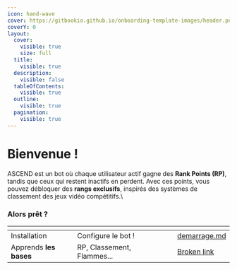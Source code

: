 ```yaml
---
icon: hand-wave
cover: https://gitbookio.github.io/onboarding-template-images/header.png
coverY: 0
layout:
  cover:
    visible: true
    size: full
  title:
    visible: true
  description:
    visible: false
  tableOfContents:
    visible: true
  outline:
    visible: true
  pagination:
    visible: true
---
```


# Bienvenue !

ASCEND est un bot où chaque utilisateur actif gagne des **Rank Points (RP)**, tandis que ceux qui restent inactifs en perdent. Avec ces points, vous pouvez débloquer des **rangs exclusifs**, inspirés des systèmes de classement des jeux vidéo compétitifs.\


### Alors prêt ?

<table data-view="cards"><thead><tr><th></th><th></th><th data-hidden data-card-cover data-type="files"></th><th data-hidden></th><th data-hidden data-card-target data-type="content-ref"></th></tr></thead><tbody><tr><td>Installation</td><td>Configure le bot !</td><td></td><td></td><td><a href="installation/demarrage.md">demarrage.md</a></td></tr><tr><td>Apprends <strong>les bases</strong></td><td>RP, Classement, Flammes...</td><td></td><td></td><td><a href="broken-reference">Broken link</a></td></tr></tbody></table>
